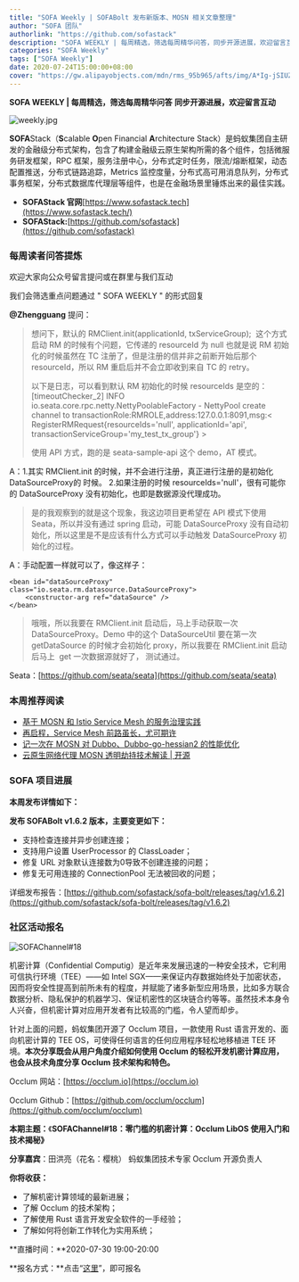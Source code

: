 ```yaml
---
title: "SOFA Weekly | SOFABolt 发布新版本、MOSN 相关文章整理"
author: "SOFA 团队"
authorlink: "https://github.com/sofastack"
description: "SOFA WEEKLY | 每周精选，筛选每周精华问答，同步开源进展，欢迎留言互动。"
categories: "SOFA Weekly"
tags: ["SOFA Weekly"]
date: 2020-07-24T15:00:00+08:00
cover: "https://gw.alipayobjects.com/mdn/rms_95b965/afts/img/A*Ig-jSIUZWx0AAAAAAAAAAAAAARQnAQ"
---
```


**SOFA WEEKLY | 每周精选，筛选每周精华问答**
**同步开源进展，欢迎留言互动**

![weekly.jpg](https://gw.alipayobjects.com/mdn/rms_95b965/afts/img/A*ARgKS6SuU7YAAAAAAAAAAAAAARQnAQ)

**SOFA**Stack（**S**calable **O**pen Financial **A**rchitecture Stack）是蚂蚁集团自主研发的金融级分布式架构，包含了构建金融级云原生架构所需的各个组件，包括微服务研发框架，RPC 框架，服务注册中心，分布式定时任务，限流/熔断框架，动态配置推送，分布式链路追踪，Metrics 监控度量，分布式高可用消息队列，分布式事务框架，分布式数据库代理层等组件，也是在金融场景里锤炼出来的最佳实践。

- **SOFAStack 官网**[https://www.sofastack.tech](https://www.sofastack.tech/)
- **SOFAStack:**[https://github.com/sofastack](https://github.com/sofastack)

### 每周读者问答提炼

欢迎大家向公众号留言提问或在群里与我们互动

我们会筛选重点问题通过 " SOFA WEEKLY " 的形式回复

**@Zhengguang**  提问：

> 想问下，默认的 RMClient.init(applicationId, txServiceGroup);  这个方式启动 RM 的时候有个问题，它传递的 resourceId 为 null 也就是说 RM 初始化的时候虽然在 TC 注册了，但是注册的信并非之前断开始后那个 resourceId，所以 RM 重启后并不会立即收到来自 TC 的 retry。  
> 
> 以下是日志，可以看到默认 RM 初始化的时候 resourceIds 是空的：
> [timeoutChecker_2] INFO io.seata.core.rpc.netty.NettyPoolableFactory - NettyPool create channel to transactionRole:RMROLE,address:127.0.0.1:8091,msg:< RegisterRMRequest{resourceIds='null', applicationId='api', transactionServiceGroup='my_test_tx_group'} >
> 
> 使用 API 方式，跑的是 seata-sample-api 这个 demo，AT 模式。

A：1.其实 RMClient.init 的时候，并不会进行注册，真正进行注册的是初始化 DataSourceProxy的 时候。
2.如果注册的时候 resourceIds='null'，很有可能你的 DataSourceProxy 没有初始化，也即是数据源没代理成功。

> 是的我观察到的就是这个现象，我这边项目更希望在 API 模式下使用 Seata，所以并没有通过 spring 启动，可能 DataSourceProxy 没有自动初始化，所以这里是不是应该有什么方式可以手动触发 DataSourceProxy 初始化的过程。

A：手动配置一样就可以了，像这样子：
```
<bean id="dataSourceProxy" class="io.seata.rm.datasource.DataSourceProxy">
    <constructor-arg ref="dataSource" />
</bean>
```

> 哦哦，所以我要在 RMClient.init 启动后，马上手动获取一次 DataSourceProxy。Demo 中的这个 DataSourceUtil 要在第一次 getDataSource 的时候才会初始化 proxy，所以我要在 RMClient.init 启动后马上  get 一次数据源就好了， 测试通过。

Seata：[https://github.com/seata/seata](https://github.com/seata/seata)

### 本周推荐阅读

- [基于 MOSN 和 Istio Service Mesh 的服务治理实践](/blog/mosn-istio-service-mesh/)
- [再启程，Service Mesh 前路虽长，尤可期许](/blog/service-mesh-the-road-ahead-long/)
- [记一次在 MOSN 对 Dubbo、Dubbo-go-hessian2 的性能优化](/blog/mosn-dubbo-dubbo-go-hessian2-performance-optimization/)
- [云原生网络代理 MOSN 透明劫持技术解读 | 开源](/blog/mosn-transparent-hijacking/)

### SOFA 项目进展

**本周发布详情如下：**

**发布 SOFABolt v1.6.2 版本，主要变更如下：**

- 支持检查连接并异步创建连接；
- 支持用户设置 UserProcessor 的 ClassLoader；
- 修复 URL 对象默认连接数为0导致不创建连接的问题；
- 修复无可用连接的 ConnectionPool 无法被回收的问题；

详细发布报告：[https://github.com/sofastack/sofa-bolt/releases/tag/v1.6.2](https://github.com/sofastack/sofa-bolt/releases/tag/v1.6.2)

### 社区活动报名

![SOFAChannel#18](https://cdn.nlark.com/yuque/0/2020/jpeg/226702/1595586930012-b60cdc2c-60da-44cc-b1d8-1c2f219e7e19.jpeg)

机密计算（Confidential Computig）是近年来发展迅速的一种安全技术，它利用可信执行环境（TEE）——如 Intel SGX——来保证内存数据始终处于加密状态，因而将安全性提高到前所未有的程度，并赋能了诸多新型应用场景，比如多方联合数据分析、隐私保护的机器学习、保证机密性的区块链合约等等。虽然技术本身令人兴奋，但机密计算对应用开发者有比较高的门槛，令人望而却步。

针对上面的问题，蚂蚁集团开源了 Occlum 项目，一款使用 Rust 语言开发的、面向机密计算的 TEE OS，可使得任何语言的任何应用程序轻松地移植进 TEE 环境。**本次分享既会从用户角度介绍如何使用 Occlum 的轻松开发机密计算应用，也会从技术角度分享 Occlum 技术架构和特色。**

Occlum 网站：[https://occlum.io](https://occlum.io)

Occlum Github：[https://github.com/occlum/occlum](https://github.com/occlum/occlum)

**本期主题：**《**SOFAChannel#18：零门槛的机密计算：Occlum LibOS 使用入门和技术揭秘》**

**分享嘉宾**：田洪亮（花名：樱桃） 蚂蚁集团技术专家 Occlum 开源负责人

**你将收获：**

- 了解机密计算领域的最新进展；
- 了解 Occlum 的技术架构；
- 了解使用 Rust 语言开发安全软件的一手经验；
- 了解如何将创新工作转化为实用系统；

**直播时间：**2020-07-30 19:00-20:00

**报名方式：**点击“[这里](https://tech.antfin.com/community/live/1280)”，即可报名
